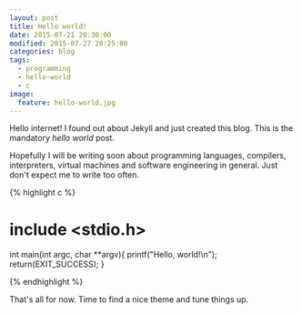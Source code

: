 ```yaml
---
layout: post
title: Hello world!
date: 2015-07-21 20:30:00
modified: 2015-07-27 20:25:00
categories: blog
tags:
  - programming
  - hello-world
  - c
image:
  feature: hello-world.jpg
---
```


Hello internet! I found out about Jekyll and just created this blog. This is the mandatory *hello world* post.

Hopefully I will be writing soon about programming languages, compilers, interpreters, virtual machines and software engineering in general.
Just don't expect me to write too often.

{% highlight c %}

# include <stdio.h>

int main(int argc, char **argv){
    printf("Hello, world!\n");
    return(EXIT_SUCCESS);
}

{% endhighlight %}

That's all for now. Time to find a nice theme and tune things up.
